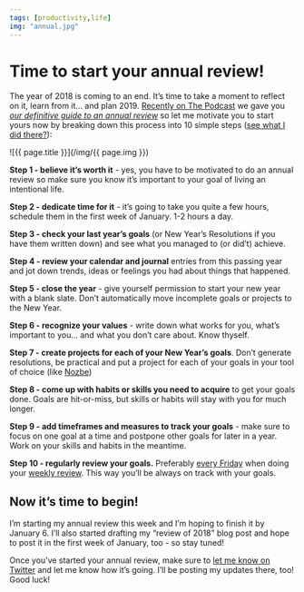 ```yaml
---
tags: [productivity,life]
img: "annual.jpg"
---
```


# Time to start your annual review!

The year of 2018 is coming to an end. It’s time to take a moment to reflect on it, learn from it... and plan 2019. [Recently on The Podcast][p] we gave you [*our definitive guide to an annual review*](/podcast-170) so let me motivate you to start yours now by breaking down this process into 10 simple steps ([see what I did there?](https://sliwinski.com/10stepsbook)):

<!--More-->

![{{ page.title }}](/img/{{ page.img }})

**Step 1 - believe it’s worth it** - yes, you have to be motivated to do an annual review so make sure you know it’s important to your goal of living an intentional life.

**Step 2 - dedicate time for it** - it’s going to take you quite a few hours, schedule them in the first week of January. 1-2 hours a day.

**Step 3 - check your last year’s goals** (or New Year’s Resolutions if you have them written down) and see what you managed to (or did’t) achieve.

**Step 4 - review your calendar and journal** entries from this passing year and jot down trends, ideas or feelings you had about things that happened.

**Step 5 - close the year** - give yourself permission to start your new year with a blank slate. Don’t automatically move incomplete goals or projects to the New Year.

**Step 6 - recognize your values** - write down what works for you, what’s important to you... and what you don’t care about. Know thyself.

**Step 7 - create projects for each of your New Year’s goals**. Don’t generate resolutions, be practical and put a project for each of your goals in your tool of choice (like [Nozbe][n])

**Step 8 - come up with habits or skills you need to acquire** to get your goals done. Goals are hit-or-miss, but skills or habits will stay with you for much longer.

**Step 9 - add timeframes and measures to track your goals** - make sure to focus on one goal at a time and postpone other goals for later in a year. Work on your skills and habits in the meantime.

**Step 10 - regularly review your goals.** Preferably [every Friday](https://sliwinski.com/tgif) when doing your [weekly review](https://sliwinski.com/weekly-review). This way you’ll be always on track with your goals.

## Now it’s time to begin!

I’m starting my annual review this week and I’m hoping to finish it by January 6. I’ll also started drafting my “review of 2018” blog post and hope to post it in the first week of January, too - so stay tuned!

Once you’ve started your annual review, make sure to [let me know on Twitter](https://twitter.com/MSliwinski) and let me know how it’s going. I’ll be posting my updates there, too! Good luck!

[n]: https://michael.gratis/nozbe
[p]: /podcast